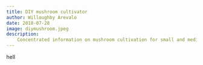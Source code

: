 ```yaml
---
title: DIY mushroom cultivator
author: Willoughby Arevalo
date: 2018-07-28
image: diymushroom.jpeg
description:
    Concentrated information on mushroom cultivation for small and medium size farm.
---
```


hell